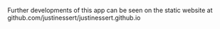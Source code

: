 Further developments of this app can be seen on the static website at github.com/justinessert/justinessert.github.io
